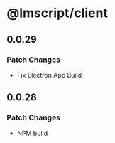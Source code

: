 # @lmscript/client

## 0.0.29

### Patch Changes

- Fix Electron App Build

## 0.0.28

### Patch Changes

- NPM build
